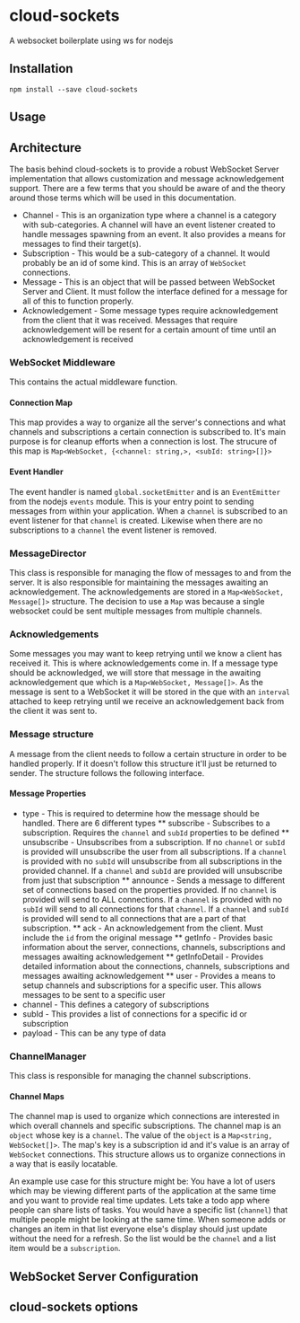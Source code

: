 # cloud-sockets

A websocket boilerplate using ws for nodejs

## Installation

```cli
npm install --save cloud-sockets
```

## Usage

## Architecture

The basis behind cloud-sockets is to provide a robust WebSocket Server implementation that allows customization and message acknowledgement support. There are a few terms that you should be aware of and the theory around those terms which will be used in this documentation.

* Channel - This is an organization type where a channel is a category with sub-categories. A channel will have an event listener created to handle messages spawning from an event. It also provides a means for messages to find their target(s).
* Subscription - This would be a sub-category of a channel. It would probably be an id of some kind. This is an array of `WebSocket` connections.
* Message - This is an object that will be passed between WebSocket Server and Client. It must follow the interface defined for a message for all of this to function properly.
* Acknowledgement - Some message types require acknowledgement from the client that it was received. Messages that require acknowledgement will be resent for a certain amount of time until an acknowledgement is received

### WebSocket Middleware

This contains the actual middleware function.

#### Connection Map

This map provides a way to organize all the server's connections and what channels and subscriptions a certain connection is subscribed to. It's main purpose is for cleanup efforts when a connection is lost. The strucure of this map is `Map<WebSocket, {<channel: string,>, <subId: string>[]}>`

#### Event Handler

The event handler is named `global.socketEmitter` and is an `EventEmitter` from the nodejs `events` module. This is your entry point to sending messages from within your application. When a `channel` is subscribed to an event listener for that `channel` is created. Likewise when there are no subscriptions to a `channel` the event listener is removed.

### MessageDirector

This class is responsible for managing the flow of messages to and from the server. It is also responsible for maintaining the messages awaiting an acknowledgement. The acknowledgements are stored in a `Map<WebSocket, Message[]>` structure. The decision to use a `Map` was because a single websocket could be sent multiple messages from multiple channels.

### Acknowledgements

Some messages you may want to keep retrying until we know a client has received it. This is where acknowledgements come in. If a message type should be acknowledged, we will store that message in the awaiting acknowledgement que which is a `Map<WebSocket, Message[]>`. As the message is sent to a WebSocket it will be stored in the que with an `interval` attached to keep retrying until we receive an acknowledgement back from the client it was sent to.

### Message structure

A message from the client needs to follow a certain structure in order to be handled properly. If it doesn't follow this structure it'll just be returned to sender. The structure follows the following interface.

#### Message Properties

* type - This is required to determine how the message should be handled. There are 6 different types
 ** subscribe - Subscribes to a subscription. Requires the `channel` and `subId` properties to be defined
 ** unsubscribe - Unsubscribes from a subscription. If no `channel` or `subId` is provided will unsubscribe the user from all subscriptions. If a `channel` is provided with no `subId` will unsubscribe from all subscriptions in the provided channel. If a `channel` and `subId` are provided will unsubscribe from just that subscription
 ** announce - Sends a message to different set of connections based on the properties provided. If no `channel` is provided will send to ALL connections. If a `channel` is provided with no `subId` will send to all connections for that `channel`. If a `channel` and `subId` is provided will send to all connections that are a part of that subscription.
 ** ack - An acknowledgement from the client. Must include the `id` from the original message
 ** getInfo - Provides basic information about the server, connections, channels, subscriptions and messages awaiting acknowledgement
 ** getInfoDetail - Provides detailed information about the connections, channels, subscriptions and messages awaiting acknowledgement
 ** user - Provides a means to setup channels and subscriptions for a specific user. This allows messages to be sent to a specific user
* channel - This defines a category of subscriptions
* subId - This provides a list of connections for a specific id or subscription
* payload - This can be any type of data

### ChannelManager

This class is responsible for managing the channel subscriptions.

#### Channel Maps

The channel map is used to organize which connections are interested in which overall channels and specific subscriptions. The channel map is an `object` whose key is a `channel`. The value of the `object` is a `Map<string, WebSocket[]>`. The map's key is a subscription id and it's value is an array of `WebSocket` connections. This structure allows us to organize connections in a way that is easily locatable.

An example use case for this structure might be: You have a lot of users which may be viewing different parts of the application at the same time and you want to provide real time updates. Lets take a todo app where people can share lists of tasks. You would have a specific list (`channel`) that multiple people might be looking at the same time. When someone adds or changes an item in that list everyone else's display should just update without the need for a refresh. So the list would be the `channel` and a list item would be a `subscription`.

## WebSocket Server Configuration


## cloud-sockets options

